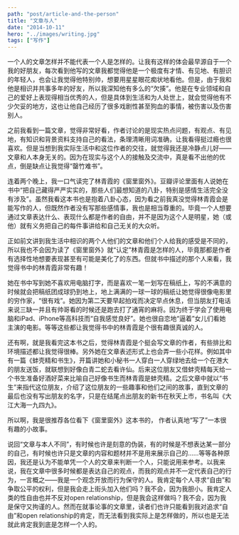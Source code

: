```yaml
---
path: "post/article-and-the-person"
title: "文章与人"
date: "2014-10-11"
hero: "../images/writing.jpg"
tags: ["写作"]
---
```


一个人的文章怎样并不能代表一个人是怎样的。让我有这样的体会最早源自于一个我的好朋友，每次看到他写的文章我都觉得他是一个极度有才情、有见地、有胆识的年轻人，也会让我觉得他特别帅，想要用星星眼花痴状地看他。但是，由于我和他是相识并共事多年的好友，所以我深知他有多么的“欠揍”。他是在专业领域和自己的爱好上表现得相当优秀的人，但是具体到生活和为人处世上，就会觉得他有不少欠妥的地方，这也让他自己经历了很多戏剧性甚至狗血的事情，被伤害以及伤害别人。

之前我看到一篇文章，觉得非常好看，作者讨论的是现实热点问题，有观点、有见地，有知识和背景资料支持自己的看法，条理清晰用词准确，让我看得挺过瘾也很喜欢。但是当想到我实际生活中和这位作者的交往，就觉得我还是冷静点儿好——文章和人本身无关的。因为在现实与这个人的接触及交流中，真是看不出他的优点，倒是缺点让我觉得“罄竹难书”。

连着两个晚上，我一口气读完了林青霞的《窗里窗外》。豆瓣评论里面有人说她在书中“把自己藏得严严实实的，那些人们最想知道的八卦，特别是感情生活完全没有涉及”。虽然我看这本书也是抱着八卦心态，因为看之前我真没觉得林青霞会是能写作的人，但既然作者没有写那些感情事，我也是相当尊重的。毕竟一个人想要通过文章表达什么、表现什么都是作者的自由，并不是因为这个人是明星，她（或他）就有义务把自己的每件事讲给和自己无关的大众听。

正如前文讲到我生活中相识的两个人他们的文章和他们个人给我的感受是不同的，所以我也不会因为读了《窗里窗外》就“认定”林青霞是怎样的人，毕竟那都是作者有选择性地想要表现甚至有可能是美化了的东西。但就书中描述的那个人来看，我觉得书中的林青霞非常有趣！

她在书中写到她不喜欢用电脑打字，而是喜欢一笔一划写在稿纸上，写的不满意的时候就会把稿纸团成球扔到地上，地上满满的一球一球的稿纸让她觉得很像电影里的穷作家，“很有戏”。她因为第二天要早起拍戏而决定早点休息，但当朋友打电话来说三缺一并且有帅哥看的时候还是跑去打了通宵的麻将。因为终于学会了使用电脑和iPad、iPhone等高科技而“自我感觉良好”。她也很自恋地“逼着”女儿们看她主演的电影。等等这些都让我觉得书中的林青霞是个很有趣很真诚的人。

还有啊，就是我看完这本书之后，觉得林青霞是个挺会写文章的作者，有些排比和环境描述都让我觉得很棒。另外她在文章表述形式上也会弄一些小花样。例如其中有一篇《蚌壳精和书生》，开篇讲她和小秘书一人穿白一人穿绿地去给一个在港大的朋友送饭，就联想到好像白青二蛇去看许仙。后来这位朋友又借蚌壳精每天给一个书生准备好酒好菜来比喻自己好像书生而林青霞是蚌壳精。之后文章中就以“书生”来指代这位朋友，介绍了这位朋友的一些趣事和他们之间的故事，直到文章的最后也没有写出朋友的名字，只是在结尾点出朋友的新书在秋天上市，书名叫《大江大海一九四九》。

所以啊，我是很推荐各位看下《窗里窗外》这本书的， 作者认真地“写了”一本很有趣的小故事。

说回“文章与本人不同”，有时候也许是刻意的伪装，有的时候是不想表达某一部分的自己，有时候也许只是文章的内容和题材并不是用来展示自己的……等等各种原因，我还是认为不能单凭一个人的文章来判断一个人，只能说用来参考。以我来说，我在文章中很多时候都是表达自己的观点，而我的观点并不一定代表自己的行为，一言概之——我是一个观念开放而行为保守的人。我肯定每个人寻求“自由”和争取公平的权利，但是我会走上街头加入他们吗？我不会，因为我胆小。我肯定人类的性自由也并不反对open relationship，但是我会这样做吗？我不会，因为我是保守又拘谨的人。然而在就事论事的文章里，读者们也许只能看到我对追求“自由”和open relationship的肯定，而无法看到我实际上是怎样做的，所以也是无法就此肯定我到底是怎样一个人的。
